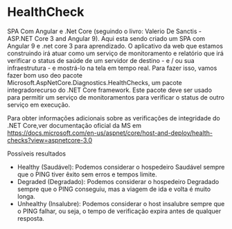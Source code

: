 # HealthCheck
SPA Com Angular e .Net Core (seguindo o livro: Valerio De Sanctis - ASP.NET Core 3 and Angular 9).
Aqui esta sendo criado um SPA com Angular 9 e .net core 3 para aprendizado.
O aplicativo da web que estamos construindo irá atuar como um serviço de monitoramento e relatório que irá verificar o status de saúde de um servidor de destino - e / ou sua infraestrutura - e mostrá-lo na tela em tempo real.
Para fazer isso, vamos fazer bom uso deo pacote Microsoft.AspNetCore.Diagnostics.HealthChecks, um pacote integradorecurso do .NET Core framework. Este pacote deve ser usado para permitir um serviço de monitoramentos para verificar o status de outro serviço em execução.

Para obter informações adicionais sobre as verificações de integridade do .NET Core,ver documentação oficial da MS em 
https://docs.microsoft.com/en-us/aspnet/core/host-and-deploy/health-checks?view=aspnetcore-3.0

Possíveis resultados
 - Healthy (Saudável): Podemos considerar o hospedeiro Saudável sempre que o PING tiver êxito sem erros e tempos limite.
 - Degraded (Degradado): Podemos considerar o hospedeiro Degradado sempre que o PING conseguiu, mas a viagem de ida e volta é muito longa.
 - Unhealthy (Insalubre): Podemos considerar o host insalubre sempre que o PING falhar, ou seja, o tempo de verificação expira antes de qualquer resposta.

